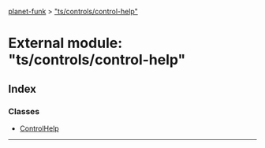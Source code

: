 [planet-funk](../README.md) > ["ts/controls/control-help"](../modules/_ts_controls_control_help_.md)

# External module: "ts/controls/control-help"

## Index

### Classes

* [ControlHelp](../classes/_ts_controls_control_help_.controlhelp.md)

---

